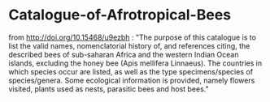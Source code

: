 # Catalogue-of-Afrotropical-Bees
from http://doi.org/10.15468/u9ezbh : "The purpose of this catalogue is to list the valid names, nomenclatorial history of, and references citing, the described bees of sub-saharan Africa and the western Indian Ocean islands, excluding the honey bee (Apis mellifera Linnaeus). The countries in which species occur are listed, as well as the type specimens/species of species/genera. Some ecological information is provided, namely flowers visited, plants used as nests, parasitic bees and host bees."
